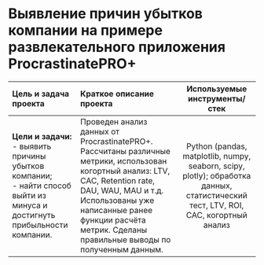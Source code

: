 # Выявление причин убытков компании на примере развлекательного приложения ProcrastinatePRO+

Цель и задача проекта           | Краткое описание проекта  | Используемые инструменты/стек
:-------------------------------|:--------------------------|:----------------------------------:
**Цели и задачи:** <br> - выявить причины убытков компании; <br> - найти способ выйти из минуса и достигнуть прибыльности компании. | Проведен анализ данных от ProcrastinatePRO+. Рассчитаны различные метрики, использован когортный анализ: LTV, CAC, Retention rate, DAU, WAU, MAU и т.д. Использованы уже написанные ранее функции расчёта метрик. Сделаны правильные выводы по полученным данным. | Python (pandas, matplotlib, numpy, seaborn, scipy, plotly); обработка данных, статистический тест, LTV, ROI, CAC, когортный анализ
